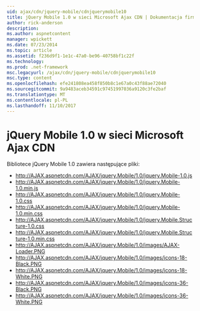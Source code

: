 ```yaml
---
uid: ajax/cdn/jquery-mobile/cdnjquerymobile10
title: jQuery Mobile 1.0 w sieci Microsoft Ajax CDN | Dokumentacja firmy Microsoft
author: rick-anderson
description: 
ms.author: aspnetcontent
manager: wpickett
ms.date: 07/23/2014
ms.topic: article
ms.assetid: f236d9f1-1e1c-47a0-be96-40758bf1c22f
ms.technology: 
ms.prod: .net-framework
msc.legacyurl: /ajax/cdn/jquery-mobile/cdnjquerymobile10
msc.type: content
ms.openlocfilehash: efe241808ea458f850b8c1e67a0c43f88ae72040
ms.sourcegitcommit: 9a9483aceb34591c97451997036a9120c3fe2baf
ms.translationtype: MT
ms.contentlocale: pl-PL
ms.lasthandoff: 11/10/2017
---
```

<a name="jquery-mobile-10-on-the-microsoft-ajax-cdn"></a>jQuery Mobile 1.0 w sieci Microsoft Ajax CDN
====================
Bibliotece jQuery Mobile 1.0 zawiera następujące pliki:

- http://AJAX.aspnetcdn.com/AJAX/jquery.Mobile/1.0/jquery.Mobile-1.0.js
- http://AJAX.aspnetcdn.com/AJAX/jquery.Mobile/1.0/jquery.Mobile-1.0.min.js
- http://AJAX.aspnetcdn.com/AJAX/jquery.Mobile/1.0/jquery.Mobile-1.0.css
- http://AJAX.aspnetcdn.com/AJAX/jquery.Mobile/1.0/jquery.Mobile-1.0.min.css
- http://AJAX.aspnetcdn.com/AJAX/jquery.Mobile/1.0/jquery.Mobile.Structure-1.0.css
- http://AJAX.aspnetcdn.com/AJAX/jquery.Mobile/1.0/jquery.Mobile.Structure-1.0.min.css
- http://AJAX.aspnetcdn.com/AJAX/jquery.Mobile/1.0/images/AJAX-Loader.PNG
- http://AJAX.aspnetcdn.com/AJAX/jquery.Mobile/1.0/images/icons-18-Black.PNG
- http://AJAX.aspnetcdn.com/AJAX/jquery.Mobile/1.0/images/icons-18-White.PNG
- http://AJAX.aspnetcdn.com/AJAX/jquery.Mobile/1.0/images/icons-36-Black.PNG
- http://AJAX.aspnetcdn.com/AJAX/jquery.Mobile/1.0/images/icons-36-White.PNG

